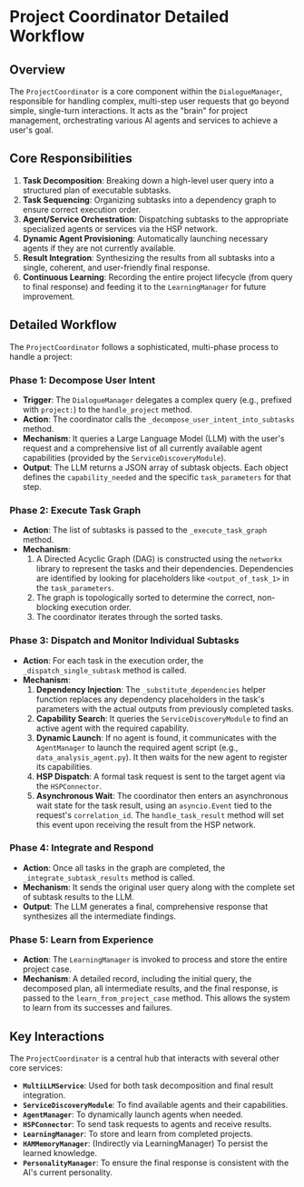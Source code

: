 # Project Coordinator Detailed Workflow

## Overview

The `ProjectCoordinator` is a core component within the `DialogueManager`, responsible for handling complex, multi-step user requests that go beyond simple, single-turn interactions. It acts as the "brain" for project management, orchestrating various AI agents and services to achieve a user's goal.

## Core Responsibilities

1.  **Task Decomposition**: Breaking down a high-level user query into a structured plan of executable subtasks.
2.  **Task Sequencing**: Organizing subtasks into a dependency graph to ensure correct execution order.
3.  **Agent/Service Orchestration**: Dispatching subtasks to the appropriate specialized agents or services via the HSP network.
4.  **Dynamic Agent Provisioning**: Automatically launching necessary agents if they are not currently available.
5.  **Result Integration**: Synthesizing the results from all subtasks into a single, coherent, and user-friendly final response.
6.  **Continuous Learning**: Recording the entire project lifecycle (from query to final response) and feeding it to the `LearningManager` for future improvement.

## Detailed Workflow

The `ProjectCoordinator` follows a sophisticated, multi-phase process to handle a project:

### Phase 1: Decompose User Intent

-   **Trigger**: The `DialogueManager` delegates a complex query (e.g., prefixed with `project:`) to the `handle_project` method.
-   **Action**: The coordinator calls the `_decompose_user_intent_into_subtasks` method.
-   **Mechanism**: It queries a Large Language Model (LLM) with the user's request and a comprehensive list of all currently available agent capabilities (provided by the `ServiceDiscoveryModule`).
-   **Output**: The LLM returns a JSON array of subtask objects. Each object defines the `capability_needed` and the specific `task_parameters` for that step.

### Phase 2: Execute Task Graph

-   **Action**: The list of subtasks is passed to the `_execute_task_graph` method.
-   **Mechanism**:
    1.  A Directed Acyclic Graph (DAG) is constructed using the `networkx` library to represent the tasks and their dependencies. Dependencies are identified by looking for placeholders like `<output_of_task_1>` in the `task_parameters`.
    2.  The graph is topologically sorted to determine the correct, non-blocking execution order.
    3.  The coordinator iterates through the sorted tasks.

### Phase 3: Dispatch and Monitor Individual Subtasks

-   **Action**: For each task in the execution order, the `_dispatch_single_subtask` method is called.
-   **Mechanism**:
    1.  **Dependency Injection**: The `_substitute_dependencies` helper function replaces any dependency placeholders in the task's parameters with the actual outputs from previously completed tasks.
    2.  **Capability Search**: It queries the `ServiceDiscoveryModule` to find an active agent with the required capability.
    3.  **Dynamic Launch**: If no agent is found, it communicates with the `AgentManager` to launch the required agent script (e.g., `data_analysis_agent.py`). It then waits for the new agent to register its capabilities.
    4.  **HSP Dispatch**: A formal task request is sent to the target agent via the `HSPConnector`.
    5.  **Asynchronous Wait**: The coordinator then enters an asynchronous wait state for the task result, using an `asyncio.Event` tied to the request's `correlation_id`. The `handle_task_result` method will set this event upon receiving the result from the HSP network.

### Phase 4: Integrate and Respond

-   **Action**: Once all tasks in the graph are completed, the `_integrate_subtask_results` method is called.
-   **Mechanism**: It sends the original user query along with the complete set of subtask results to the LLM.
-   **Output**: The LLM generates a final, comprehensive response that synthesizes all the intermediate findings.

### Phase 5: Learn from Experience

-   **Action**: The `LearningManager` is invoked to process and store the entire project case.
-   **Mechanism**: A detailed record, including the initial query, the decomposed plan, all intermediate results, and the final response, is passed to the `learn_from_project_case` method. This allows the system to learn from its successes and failures.

## Key Interactions

The `ProjectCoordinator` is a central hub that interacts with several other core services:

-   **`MultiLLMService`**: Used for both task decomposition and final result integration.
-   **`ServiceDiscoveryModule`**: To find available agents and their capabilities.
-   **`AgentManager`**: To dynamically launch agents when needed.
-   **`HSPConnector`**: To send task requests to agents and receive results.
-   **`LearningManager`**: To store and learn from completed projects.
-   **`HAMMemoryManager`**: (Indirectly via LearningManager) To persist the learned knowledge.
-   **`PersonalityManager`**: To ensure the final response is consistent with the AI's current personality.
